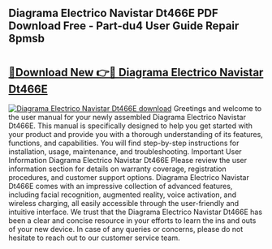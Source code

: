 ## Diagrama Electrico Navistar Dt466E PDF Download Free - Part-du4 User Guide Repair 8pmsb

# <h2><a href="http://dfs0yua.blite.top/?on=Diagrama+Electrico+Navistar+Dt466E">🔗Download New 👉🔴 Diagrama Electrico Navistar Dt466E</a></h2>

[![Diagrama Electrico Navistar Dt466E download](https://i.imgur.com/lujVjoI.png)](http://dfs0yua.blite.top/?on=Diagrama+Electrico+Navistar+Dt466E)
Greetings and welcome to the user manual for your newly assembled Diagrama Electrico Navistar Dt466E. This manual is specifically designed to help you get started with your product and provide you with a thorough understanding of its features, functions, and capabilities. You will find step-by-step instructions for installation, usage, maintenance, and troubleshooting. Important User Information Diagrama Electrico Navistar Dt466E Please review the user information section for details on warranty coverage, registration procedures, and customer support options. Diagrama Electrico Navistar Dt466E comes with an impressive collection of advanced features, including facial recognition, augmented reality, voice activation, and wireless charging, all easily accessible through the user-friendly and intuitive interface. We trust that the Diagrama Electrico Navistar Dt466E has been a clear and concise resource in your efforts to learn the ins and outs of your new device. In case of any queries or concerns, please do not hesitate to reach out to our customer service team.
